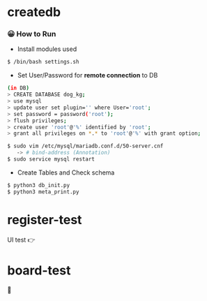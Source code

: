 # createdb 

### :grinning: How to Run

   - Install modules used
   ```bash
   $ /bin/bash settings.sh
   ```

   - Set User/Password for __remote connection__ to DB
   ```bash
   (in DB)
   > CREATE DATABASE dog_kg;
   > use mysql
   > update user set plugin='' where User='root';
   > set password = password('root');
   > flush privileges;
   > create user 'root'@'%' identified by 'root';
   > grant all privileges on *.* to 'root'@'%' with grant option;
   ```
   ```bash
   $ sudo vim /etc/mysql/mariadb.conf.d/50-server.cnf
      -> # bind-address (Annotation)
   $ sudo service mysql restart
   ```

   - Create Tables and Check schema
   ```bash
   $ python3 db_init.py
   $ python3 meta_print.py
   ```

# register-test 
UI test :point_right: 

# board-test 
:pushpin: 
